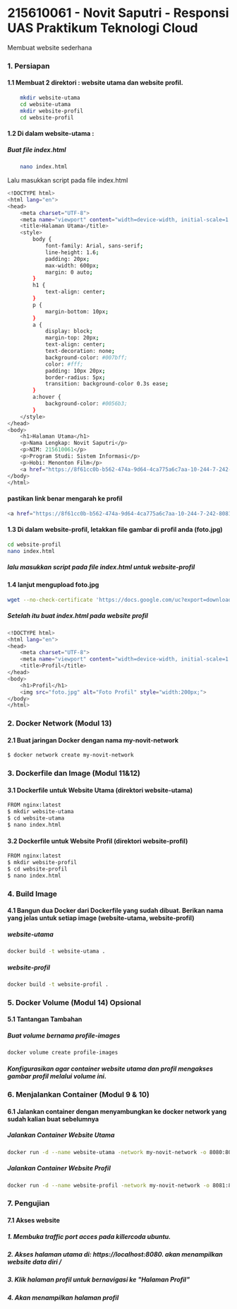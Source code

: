 
# 215610061 - Novit Saputri - Responsi UAS Praktikum Teknologi Cloud

Membuat website sederhana


### 1. Persiapan

#### 1.1 Membuat 2 direktori : website utama dan website profil.
```bash
    mkdir website-utama
    cd website-utama
    mkdir website-profil
    cd website-profil
```

#### 1.2 Di dalam website-utama :
##### Buat file index.html
```bash
    nano index.html
```
Lalu masukkan script pada file index.html

```bash
<!DOCTYPE html>
<html lang="en">
<head>
    <meta charset="UTF-8">
    <meta name="viewport" content="width=device-width, initial-scale=1.0">
    <title>Halaman Utama</title>
    <style>
        body {
            font-family: Arial, sans-serif;
            line-height: 1.6;
            padding: 20px;
            max-width: 600px;
            margin: 0 auto;
        }
        h1 {
            text-align: center;
        }
        p {
            margin-bottom: 10px;
        }
        a {
            display: block;
            margin-top: 20px;
            text-align: center;
            text-decoration: none;
            background-color: #007bff;
            color: #fff;
            padding: 10px 20px;
            border-radius: 5px;
            transition: background-color 0.3s ease;
        }
        a:hover {
            background-color: #0056b3;
        }
    </style>
</head>
<body>
    <h1>Halaman Utama</h1>
    <p>Nama Lengkap: Novit Saputri</p>
    <p>NIM: 215610061</p>
    <p>Program Studi: Sistem Informasi</p>
    <p>Hobi: Menonton Film</p>
    <a href="https://8f61cc0b-b562-474a-9d64-4ca775a6c7aa-10-244-7-242-8081.papa.r.killercoda.com/">Profil</a>
</body>
</html>
```

#### pastikan link benar mengarah ke profil
```bash
<a href="https://8f61cc0b-b562-474a-9d64-4ca775a6c7aa-10-244-7-242-8081.papa.r.killercoda.com/">Profil</a>
```

#### 1.3 Di dalam website-profil, letakkan file gambar di profil anda (foto.jpg)

```bash
cd website-profil
nano index.html
```

##### lalu masukkan script pada file index.html untuk website-profil
#### 1.4 lanjut mengupload foto.jpg

```bash
wget --no-check-certificate 'https://docs.google.com/uc?export=download&id=1jmOEj2oJFbYrOUdzPkoVA7aviIOQl03Y' -O nama_file.ext
```
##### Setelah itu buat index.html pada website profil
```bash
<!DOCTYPE html>
<html lang="en">
<head>
    <meta charset="UTF-8">
    <meta name="viewport" content="width=device-width, initial-scale=1.0">
    <title>Profil</title>
</head>
<body>
    <h1>Profil</h1>
    <img src="foto.jpg" alt="Foto Profil" style="width:200px;">
</body>
</html>
```

### 2. Docker Network (Modul 13)

#### 2.1 Buat jaringan Docker dengan nama my-novit-network
```bash
$ docker network create my-novit-network
```

### 3. Dockerfile dan Image (Modul 11&12)
#### 3.1 Dockerfile untuk Website Utama (direktori website-utama)
```bash
FROM nginx:latest 
$ mkdir website-utama
$ cd website-utama
$ nano index.html
```

#### 3.2 Dockerfile untuk Website Profil (direktori website-profil)
```bash
FROM nginx:latest 
$ mkdir website-profil
$ cd website-profil
$ nano index.html
```

### 4. Build Image
#### 4.1 Bangun dua Docker dari Dockerfile yang sudah dibuat. Berikan nama yang jelas untuk setiap image (website-utama, website-profil)
##### website-utama
```bash
docker build -t website-utama .
```
##### website-profil
```bash
docker build -t website-profil .
```

### 5. Docker Volume (Modul 14) Opsional
#### 5.1 Tantangan Tambahan
##### Buat volume bernama profile-images
```bash
docker volume create profile-images
```
##### Konfigurasikan agar container website utama dan profil mengakses gambar profil melalui volume ini.

### 6. Menjalankan Container (Modul 9 & 10)
#### 6.1 Jalankan container dengan menyambungkan ke docker network yang sudah kalian buat sebelumnya
##### Jalankan Container Website Utama
```bash
docker run -d --name website-utama -network my-novit-network -o 8080:80 website-utama
```
##### Jalankan Container Website Profil
```bash
docker run -d --name website-profil -network my-novit-network -o 8081:80 website-profil
```

### 7. Pengujian
#### 7.1 Akses website
##### 1. Membuka traffic port acces pada killercoda ubuntu.
##### 2. Akses halaman utama di: https://localhost:8080. akan menampilkan website data diri /
##### 3. Klik halaman profil untuk bernavigasi ke "Halaman Profil"
##### 4. Akan menampilkan halaman profil





